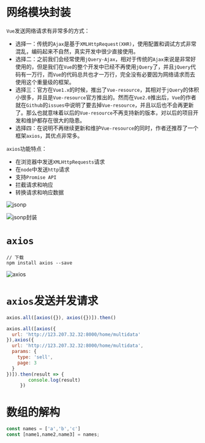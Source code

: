 # 网络模块封装

`Vue`发送网络请求有非常多的方式：

- 选择一：传统的`Ajax`是基于`XMLHttpRequest(XHR)`，使用配置和调试方式非常混乱，编码起来不自然，真实开发中很少直接使用。
- 选择二：之前我们会经常使用`jQuery-Ajax`，相对于传统的`Ajax`来说是非常好使用的，但是我们在`Vue`的整个开发中已经不再使用`jQuery`了，并且`jQuery`代码有一万行，而`Vue`的代码总共也才一万行，完全没有必要因为网络请求而去使用这个重量级的框架。
- 选择三：官方在`Vue1.x`的时候，推出了`Vue-resource`，其相对于`jQuery`的体积小很多，并且是`Vue-resource`官方推出的。然而在`Vue2.0`推出后，`Vue`的作者就在`Github`的`issues`中说明了要去掉`Vue-resource`，并且以后也不会再更新了。那么也就意味着以后的`Vue-resource`不再支持新的版本，对以后的项目开发和维护都存在很大的隐患。
- 选择四：在说明不再继续更新和维护`Vue-resource`的同时，作者还推荐了一个框架`axios`，其优点非常多。

`axios`功能特点：

- 在浏览器中发送`XMLHttpRequests`请求
- 在`node`中发送`http`请求
- 支持`Promise API`
- 拦截请求和响应
- 转换请求和响应数据

![jsonp](C:\Users\lenovo\Desktop\2019年11月19日始\notes\Vue\img\jsonp.jpg)

![jsonp封装](C:\Users\lenovo\Desktop\2019年11月19日始\notes\Vue\img\jsonp封装.jpg)

# `axios`

```shell
// 下载
npm install axios --save
```

![axios](C:\Users\lenovo\Desktop\2019年11月19日始\notes\Vue\img\axios.jpg)

# `axios`发送并发请求

```js
axios.all([axios({}), axios({})]).then()

axios.all([axios({
  url: 'http://123.207.32.32:8000/home/multidata'
}),axios({
  url: 'http://123.207.32.32:8000/home/multidata',
  params: {
    type: 'sell',
    page: 3
  }
})]).then(result => {
        console.log(result)
     })
```

# 数组的解构

```js
const names = ['a','b','c']
const [name1,name2,name3] = names;
```



